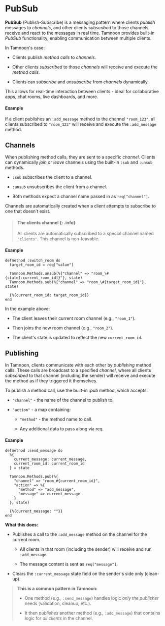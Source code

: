 # PubSub

**PubSub** (Publish-Subscribe) is a messaging pattern where clients _publish_ messages to _channels_, and other clients _subscribed_ to those channels receive and react to the messages in real time. Tamnoon provides built-in _PubSub_ functionality, enabling communication between multiple clients.

In Tamnoon's case:

- Clients publish _method calls_ to _channels_.

- Other clients _subscribed_ to those _channels_ will receive and execute the _method calls_.

- Clients can _subscribe_ and _unsubscribe_ from _channels_ dynamically.

This allows for real-time interaction between clients - ideal for collaborative apps, chat rooms, live dashboards, and more.

#### Example

If a client publishes an `:add_message` method to the channel `"room_123"`, all clients subscribed to `"room_123"` will receive and execute the `:add_message` method.

## Channels

When publishing method calls, they are sent to a specific _channel_. Clients can dynamically _join_ or _leave_ channels using the built-in `:sub` and `:unsub` methods.

- `:sub` subscribes the client to a channel.

- `:unsub` unsubscribes the client from a channel.

- Both methods expect a channel name passed in as `req["channel"]`.

Channels are automatically created when a client attempts to subscribe to one that doesn't exist.

> #### The clients channel {: .info}
>
> All clients are automatically subscribed to a special channel named `"clients"`. This channel is non-leavable.

#### Example

```
defmethod :switch_room do
  target_room_id = req["value"]

  Tamnoon.Methods.unsub(%{"channel" => "room_\#{state[:current_room_id]}"}, state)
  Tamnoon.Methods.sub(%{"channel" => "room_\#{target_room_id}"}, state)

  {%{current_room_id: target_room_id}}
end
```

In the example above:

- The client leaves their current room channel (e.g., `"room_1"`).

- Then joins the new room channel (e.g., `"room_2"`).

- The client's state is updated to reflect the new `current_room_id`.

## Publishing

In Tamnoon, clients communicate with each other by _publishing_ method calls. These calls are broadcast to a specified _channel_, where all clients _subscribed_ to that channel (including the sender) will receive and execute the method as if they triggered it themselves.

To publish a method call, use the built-in _:pub_ method, which accepts:

- `"channel"` - the name of the channel to publish to.

- `"action"` - a map containing:

  - `"method"` - the method name to call.

  - Any additional data to pass along via req.

#### Example

```
defmethod :send_message do
  %{
    current_message: current_message,
    current_room_id: current_room_id
  } = state

  Tamnoon.Methods.pub(%{
    "channel" => "room_#{current_room_id}",
    "action" => %{
      "method" => "add_message",
      "message" => current_message
    }
  }, state)

  {%{current_message: ""}}
end
```

**What this does:**

- Publishes a call to the `:add_message` method on the channel for the current room.

  - All clients in that room (including the sender) will receive and run `:add_message`.

  - The message content is sent as `req["message"]`.

- Clears the `:current_message` state field on the sender's side only (clean-up).

> **This is a common pattern in Tamnoon:**
>
> - One method (e.g., `:send_message`) handles logic _only the publisher_ needs (validation, cleanup, etc.).
>
> - It then _publishes_ another method (e.g., `:add_message`) that contains logic for _all clients_ in the channel.
